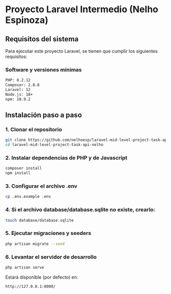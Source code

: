 # Proyecto Laravel Intermedio (Nelho Espinoza)

## Requisitos del sistema

Para ejecutar este proyecto Laravel, se tienen que cumplir los siguientes requisitos:

### Software y versiones mínimas

```bash
PHP: 8.2.12
Composer: 2.8.6
Laravel: 12
Node.js: 18+
npm: 10.9.2
```

## Instalación paso a paso

### 1. Clonar el repositorio

```bash
git clone https://github.com/nelhoesp/laravel-mid-level-project-task-api-nelho.git
cd laravel-mid-level-project-task-api-nelho
```

### 2. Instalar dependencias de PHP y de Javascript

```bash
composer install
npm install
```

### 3. Configurar el archivo .env

```bash
cp .env.example .env
```

### 4. Si el archivo database/database.sqlite no existe, crearlo:

```bash
touch database/database.sqlite
```

### 5. Ejecutar migraciones y seeders

```bash
php artisan migrate --seed
```

### 6. Levantar el servidor de desarrollo

```bash
php artisan serve
```

Estará disponible (por defecto) en:

```bash
http://127.0.0.1:8000/
```

